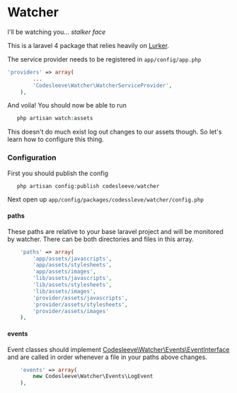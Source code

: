 # Watcher

I'll be watching you... *stalker face*

This is a laravel 4 package that relies heavily on [Lurker](https://github.com/henrikbjorn/Lurker).

The service provider needs to be registered in `app/config/app.php`

```php
'providers' => array(
		...
		'Codesleeve\Watcher\WatcherServiceProvider',
	),

```

And voila! You should now be able to run

```php
   php artisan watch:assets
```

This doesn't do much exist log out changes to our assets though. So let's learn how to configure this thing.

### Configuration

First you should publish the config

```php
   php artisan config:publish codesleeve/watcher
```

Next open up `app/config/packages/codessleve/watcher/config.php`


#### paths

These paths are relative to your base laravel project and will be monitored by watcher. There can be both directories and files in this array.

```php
	'paths' => array(
		'app/assets/javascripts',
		'app/assets/stylesheets',
		'app/assets/images',
		'lib/assets/javascripts',
		'lib/assets/stylesheets',
		'lib/assets/images',
		'provider/assets/javascripts',
		'provider/assets/stylesheets',
		'provider/assets/images'
	),
```

#### events

Event classes should implement [Codesleeve\Watcher\Events\EventInterface](https://github.com/CodeSleeve/watcher/blob/master/src/Codesleeve/Watcher/Events/EventInterface.php) and are called in order whenever a file in your paths above changes.

```php
	'events' => array(
		new Codesleeve\Watcher\Events\LogEvent
	),
```
